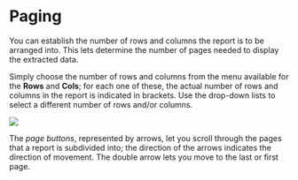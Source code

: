 # Paging

You can establish the number of rows and columns the report is to be arranged into. This lets determine the number of pages needed to display the extracted data.

Simply choose the number of rows and columns from the menu available for the **Rows** and **Cols**; for each one of these, the actual number of rows and columns in the report is indicated in brackets. Use the drop-down lists to select a different number of rows and/or columns.

![](../../.gitbook/assets/image%20%284%29.png)

The _page buttons_, represented by arrows, let you scroll through the pages that a report is subdivided into; the direction of the arrows indicates the direction of movement. The double arrow lets you move to the last or first page.

